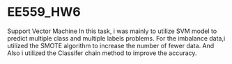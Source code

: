 # EE559_HW6
Support Vector Machine 
In this task, i was mainly to utilize SVM model to predict multiple class and multiple labels problems. For the imbalance data,i utilized the SMOTE algorithm to increase the number of fewer data. And Also i utilized the Classifer chain method to improve the accuracy. 
